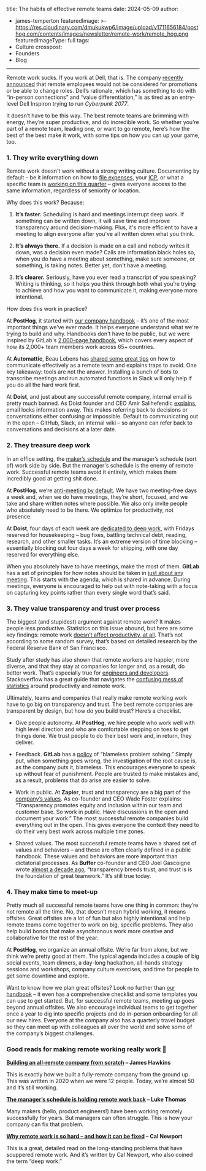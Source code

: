 title: The habits of effective remote teams
date: 2024-05-09
author:
  - james-temperton
featuredImage: >-
  https://res.cloudinary.com/dmukukwp6/image/upload/v1711656184/posthog.com/contents/images/newsletter/remote-work/remote_hog.png
featuredImageType: full
tags:
  - Culture
crosspost:
  - Founders
  - Blog
---

Remote work sucks. If you work at Dell, that is. The company [recently announced](https://www.businessinsider.com/dell-remote-workers-promotion-return-office-push-flexible-work-2024-3) that remote employees would not be considered for promotions or be able to change roles. Dell’s rationale, which has something to do with “in-person connections” and “value differentiation,” is as tired as an entry-level Dell Inspiron trying to run _Cyberpunk 2077_.

It doesn’t have to be this way. The best remote teams are brimming with energy, they’re super productive, and do incredible work. So whether you’re part of a remote team, leading one, or want to go remote, here’s how the best of the best make it work, with some tips on how you can up your game, too.

### 1. They write everything down

Remote work doesn't work without a strong writing culture. Documenting by default – be it information on how to [file expenses](https://posthog.com/handbook/people/spending-money), your [ICP](https://posthog.com/handbook/who-we-are-building-for), or what a specific team is [working on this quarter](https://posthog.com/teams/product-analytics) – gives everyone access to the same information, regardless of seniority or location.

Why does this work? Because:

1. **It’s faster.** Scheduling is hard and meetings interrupt deep work. If something can be written down, it will save time and improve transparency around decision-making. Plus, it's more efficient to have a meeting to align everyone after you've all written down what you think.

2. **It’s always there.** If a decision is made on a call and nobody writes it down, was a decision even made? Calls are information black holes so, when you do have a meeting about something, make sure someone, or something, is taking notes. Better yet, don't have a meeting.

3. **It’s clearer.** Seriously, have you ever read a transcript of you speaking? Writing is thinking, so it helps you think through both what you’re trying to achieve and how you want to communicate it, making everyone more intentional.

How does this work in practice?


At **PostHog**, it started with [our company handbook](https://posthog.com/handbook) – it’s one of the most important things we’ve ever made. It helps everyone understand what we're trying to build and why. Handbooks don't have to be public, but we were inspired by GitLab's [2,000-page handbook](https://handbook.gitlab.com/handbook/values/), which covers every aspect of how its 2,000+ team members work across 65+ countries.

At **Automattic**, Beau Lebens has [shared some great tips](https://beau.blog/2020/03/remote-work-at-scale/) on how to communicate effectively as a remote team and explains traps to avoid. One key takeaway: tools are not the answer. Installing a bunch of bots to transcribe meetings and run automated functions in Slack will only help if you do all the hard work first.

At **Doist**, and just about any successful remote company, internal email is pretty much banned. As Doist founder and CEO Amir Salihefendic [explains](https://async.twist.com/asynchronous-communication/), email locks information away. This makes referring back to decisions or conversations either confusing or impossible. Default to communicating out in the open – GitHub, Slack, an internal wiki – so anyone can refer back to conversations and decisions at a later date.

### 2. They treasure deep work

In an office setting, the [maker’s schedule](https://www.paulgraham.com/makersschedule.html) and the manager’s schedule (sort of) work side by side. But the manager's schedule is the enemy of remote work. Successful remote teams avoid it entirely, which makes them incredibly good at getting shit done.

At **PostHog**, we’re [anti-meeting by default](https://posthog.com/blog/meetings). We have two meeting-free days a week and, when we do have meetings, they’re short, focused, and we take and share written notes where possible. We also only invite people who absolutely need to be there. We optimize for productivity, not presence.

At **Doist**, four days of each week are [dedicated to deep work](https://async.twist.com/heroes-housekeeping-days/), with Fridays reserved for housekeeping – bug fixes, battling technical debt, reading, research, and other smaller tasks. It’s an extreme version of time blocking – essentially blocking out four days a week for shipping, with one day reserved for everything else.

When you absolutely have to have meetings, make the most of them. **GitLab** has a set of principles for how notes should be taken in [just about any meeting](https://handbook.gitlab.com/handbook/communication/#smart-note-taking-in-meetings). This starts with the agenda, which is shared in advance. During meetings, everyone is encouraged to help out with note-taking with a focus on capturing key points rather than every single word that’s said. 

### 3. They value transparency and trust over process

The biggest (and stupidest) argument against remote work? It makes people less productive. Statistics on this issue abound, but here are some key findings: remote work [doesn’t affect productivity, at all](https://www.bloomberg.com/news/articles/2024-01-16/remote-work-doesn-t-seem-to-affect-productivity-fed-study-finds). That’s not according to some random survey, that’s based on detailed research by the Federal Reserve Bank of San Francisco. 

Study after study has also shown that remote workers are happier, more diverse, and that they stay at companies for longer and, as a result, do better work. That’s especially true for [engineers and developers](https://www.shakebugs.com/blog/why-let-developers-work-remotely/). Stackoverflow has a great guide that navigates the [confusing mess of statistics](https://stackoverflow.blog/2023/11/27/are-remote-workers-more-productive-that-s-the-wrong-question/) around productivity and remote work.

Ultimately, teams and companies that really make remote working work have to go big on transparency and trust. The best remote companies are transparent by design, but how do you build trust? Here’s a checklist.

- Give people autonomy. At **PostHog**, we hire people who work well with high level direction and who are comfortable stepping on toes to get things done. We trust people to do their best work and, in return, they deliver.

- Feedback. **GitLab** has a [policy](https://handbook.gitlab.com/handbook/values/) of “blameless problem solving.” Simply put, when something goes wrong, the investigation of the root cause is, as the company puts it, blameless. This encourages everyone to speak up without fear of punishment. People are trusted to make mistakes and, as a result, problems that do arise are easier to solve.

- Work in public. At **Zapier**, trust and transparency are a big part of the [company’s values](https://zapier.com/jobs/culture-and-values-at-zapier). As co-founder and CEO Wade Foster explains: “Transparency promotes equity and inclusion within our team and customer base. So work in public. Have discussions in the open and document your work.” The most successful remote companies build everything out in the open. This gives everyone the context they need to do their very best work across multiple time zones.

- Shared values. The most successful remote teams have a shared set of values and behaviors – and these are often clearly defined in a public handbook. These values and behaviors are more important than dictatorial processes. As **Buffer** co-founder and CEO Joel Gascoigne wrote [almost a decade ago](https://buffer.com/resources/why-transparency/), “transparency breeds trust, and trust is is the foundation of great teamwork.” It’s still true today.

### 4. They make time to meet-up

Pretty much all successful remote teams have one thing in common: they’re not remote all the time. No, that doesn’t mean hybrid working, it means offsites. Great offsites are a lot of fun but also highly intentional and help remote teams come together to work on big, specific problems. They also help build bonds that make asynchronous work more creative and collaborative for the rest of the year.

At **PostHog**, we organize an annual offsite. We’re far from alone, but we think we’re pretty good at them. The typical agenda includes a couple of big social events, team dinners, a day-long hackathon, all-hands strategy sessions and workshops, company culture exercises, and time for people to get some downtime and explore. 

Want to know how we plan great offsites? Look no further than [our handbook](https://posthog.com/handbook/company/offsites) – it even has a comprehensive checklist and some templates you can use to get started. But, for successful remote teams, meeting up goes beyond annual offsites. We also encourage individual teams to get together once a year to dig into specific projects and do in-person onboarding for all our new hires. Everyone at the company also has a quarterly travel budget so they can meet up with colleagues all over the world and solve some of the company’s biggest challenges.

### Good reads for making remote working really work 📖

**[Building an all-remote company from scratch](https://posthog.com/founders/remote-culture) – James Hawkins**

This is exactly how we built a fully-remote company from the ground up. This was written in 2020 when we were 12 people. Today, we’re almost 50 and it’s still working.

**[The manager’s schedule is holding remote work back](https://marker.medium.com/the-managers-schedule-is-holding-remote-work-back-f9c1302ac6f3) – Luke Thomas**

Many makers (hello, product engineers!) have been working remotely successfully for years. But managers can often struggle. This is how your company can fix that problem.

**[Why remote work is so hard – and how it can be fixed](https://www.newyorker.com/culture/annals-of-inquiry/can-remote-work-be-fixed) – Cal Newport**

This is a great, detailed read on the long-standing problems that have scuppered remote work. And it’s written by Cal Newport, who also coined the term “deep work.”
